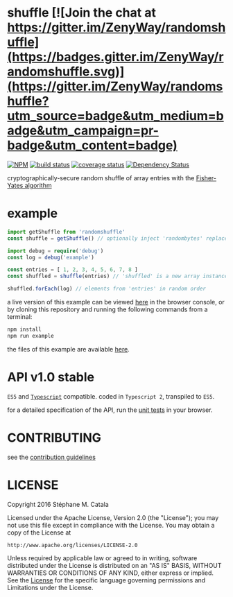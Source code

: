 # shuffle [![Join the chat at https://gitter.im/ZenyWay/randomshuffle](https://badges.gitter.im/ZenyWay/randomshuffle.svg)](https://gitter.im/ZenyWay/randomshuffle?utm_source=badge&utm_medium=badge&utm_campaign=pr-badge&utm_content=badge)
[![NPM](https://nodei.co/npm/randomshuffle.png?compact=true)](https://nodei.co/npm/randomshuffle/)
[![build status](https://travis-ci.org/ZenyWay/randomshuffle.svg?branch=master)](https://travis-ci.org/ZenyWay/randomshuffle)
[![coverage status](https://coveralls.io/repos/github/ZenyWay/randomshuffle/badge.svg?branch=master)](https://coveralls.io/github/ZenyWay/randomshuffle)
[![Dependency Status](https://gemnasium.com/badges/github.com/ZenyWay/randomshuffle.svg)](https://gemnasium.com/github.com/ZenyWay/randomshuffle)

cryptographically-secure random shuffle of array entries
with the [Fisher-Yates algorithm](https://en.wikipedia.org/wiki/Fisher%E2%80%93Yates_shuffle)

# <a name="example"></a> example
```ts
import getShuffle from 'randomshuffle'
const shuffle = getShuffle() // optionally inject 'randombytes' replacement with { randombytes: replacement }

import debug = require('debug')
const log = debug('example')

const entries = [ 1, 2, 3, 4, 5, 6, 7, 8 ]
const shuffled = shuffle(entries) // 'shuffled' is a new array instance, 'entries' remains unchanged.

shuffled.forEach(log) // elements from 'entries' in random order
```

a live version of this example can be viewed [here](https://cdn.rawgit.com/ZenyWay/randomshuffle/v1.0.0/spec/example/index.html)
in the browser console,
or by cloning this repository and running the following commands from a terminal:
```bash
npm install
npm run example
```
the files of this example are available [here](./spec/example).

# <a name="api"></a> API v1.0 stable
`ES5` and [`Typescript`](http://www.typescriptlang.org/) compatible.
coded in `Typescript 2`, transpiled to `ES5`.

for a detailed specification of the API,
run the [unit tests](https://cdn.rawgit.com/ZenyWay/randomshuffle/v1.0.0/spec/web/index.html)
in your browser.

# <a name="contributing"></a> CONTRIBUTING
see the [contribution guidelines](./CONTRIBUTING.md)

# <a name="license"></a> LICENSE
Copyright 2016 Stéphane M. Catala

Licensed under the Apache License, Version 2.0 (the "License");
you may not use this file except in compliance with the License.
You may obtain a copy of the License at

    http://www.apache.org/licenses/LICENSE-2.0

Unless required by applicable law or agreed to in writing, software
distributed under the License is distributed on an "AS IS" BASIS,
WITHOUT WARRANTIES OR CONDITIONS OF ANY KIND, either express or implied.
See the [License](./LICENSE) for the specific language governing permissions and
Limitations under the License.
